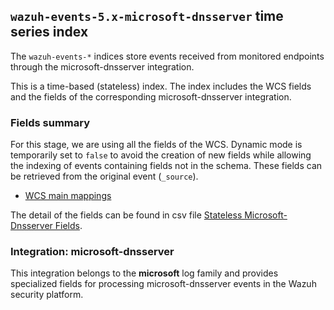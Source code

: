 ## `wazuh-events-5.x-microsoft-dnsserver` time series index

The `wazuh-events-*` indices store events received from monitored endpoints through the microsoft-dnsserver integration.

This is a time-based (stateless) index. The index includes the WCS fields and the fields of the corresponding microsoft-dnsserver integration.

### Fields summary

For this stage, we are using all the fields of the WCS. Dynamic mode is temporarily set to `false` to avoid the creation of new fields while allowing the indexing of events containing fields not in the schema. These fields can be retrieved from the original event (`_source`).

- [WCS main mappings](../../stateless/docs/fields.csv)

The detail of the fields can be found in csv file [Stateless Microsoft-Dnsserver Fields](fields.csv).

### Integration: microsoft-dnsserver

This integration belongs to the **microsoft** log family and provides specialized fields for processing microsoft-dnsserver events in the Wazuh security platform.
